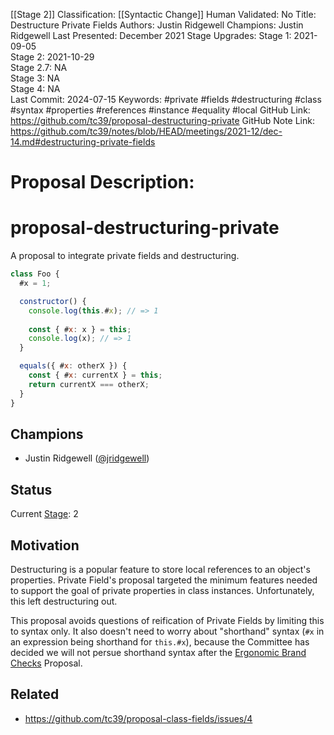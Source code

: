 [[Stage 2]]
Classification: [[Syntactic Change]]
Human Validated: No
Title: Destructure Private Fields
Authors: Justin Ridgewell
Champions: Justin Ridgewell
Last Presented: December 2021
Stage Upgrades: 
Stage 1: 2021-09-05  
Stage 2: 2021-10-29  
Stage 2.7: NA  
Stage 3: NA  
Stage 4: NA  
Last Commit: 2024-07-15
Keywords: #private #fields #destructuring #class #syntax #properties #references #instance #equality #local
GitHub Link: https://github.com/tc39/proposal-destructuring-private
GitHub Note Link: https://github.com/tc39/notes/blob/HEAD/meetings/2021-12/dec-14.md#destructuring-private-fields

# Proposal Description:
# proposal-destructuring-private

A proposal to integrate private fields and destructuring.

```js
class Foo {
  #x = 1;

  constructor() {
    console.log(this.#x); // => 1
    
    const { #x: x } = this;
    console.log(x); // => 1
  }

  equals({ #x: otherX }) {
    const { #x: currentX } = this;
    return currentX === otherX;
  }
}
```

## Champions

- Justin Ridgewell ([@jridgewell](https://github.com/jridgewell/))

## Status

Current [Stage](https://tc39.es/process-document/): 2

## Motivation

Destructuring is a popular feature to store local references to an
object's properties. Private Field's proposal targeted the minimum
features needed to support the goal of private properties in class
instances. Unfortunately, this left destructuring out.

This proposal avoids questions of reification of Private Fields by
limiting this to syntax only. It also doesn't need to worry about
"shorthand" syntax (`#x` in an expression being shorthand for
`this.#x`), because the Committee has decided we will not persue
shorthand syntax after the [Ergonomic Brand Checks][ergo-brand-check]
Proposal.

## Related

- https://github.com/tc39/proposal-class-fields/issues/4

[ergo-brand-check]: https://github.com/tc39/proposal-private-fields-in-in
